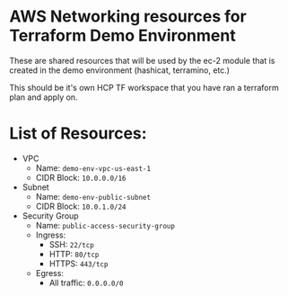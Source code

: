 # AWS Networking resources for Terraform Demo Environment

These are shared resources that will be used by the ec-2 module that is created in the demo environment (hashicat, terramino, etc.)

This should be it's own HCP TF workspace that you have ran a terraform plan and apply on.

# List of Resources:
- VPC
  * Name: `demo-env-vpc-us-east-1`
  * CIDR Block: `10.0.0.0/16`
- Subnet
  * Name: `demo-env-public-subnet`
  * CIDR Block: `10.0.1.0/24`
- Security Group
  * Name: `public-access-security-group`
  * Ingress:
    - SSH: `22/tcp`
    - HTTP: `80/tcp`
    - HTTPS: `443/tcp`
  * Egress:
    - All traffic: `0.0.0.0/0`

  